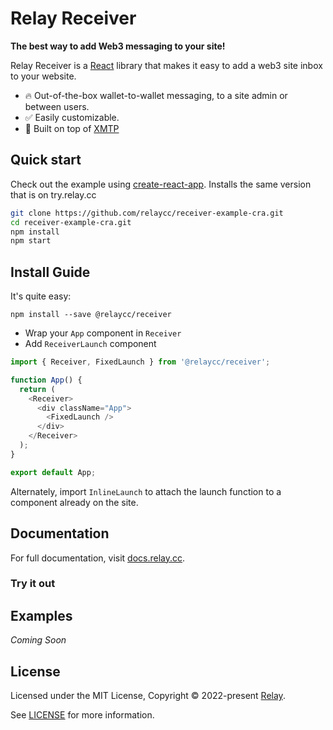 # Relay Receiver

**The best way to add Web3 messaging to your site!**

Relay Receiver is a [React](https://reactjs.org/) library that makes it easy to
add a web3 site inbox to your website.

- 🔥 Out-of-the-box wallet-to-wallet messaging, to a site admin or between users. 
- ✅ Easily customizable.
- 🦄 Built on top of [XMTP](https://xmtp.com)

## Quick start

Check out the example using [create-react-app](https://create-react-app.dev/). Installs the same version that is on try.relay.cc 

```bash
git clone https://github.com/relaycc/receiver-example-cra.git
cd receiver-example-cra.git
npm install
npm start
```

## Install Guide

It's quite easy:

```
npm install --save @relaycc/receiver
```

- Wrap your `App` component in `Receiver`
- Add `ReceiverLaunch` component

```TypeScript
import { Receiver, FixedLaunch } from '@relaycc/receiver';

function App() {
  return (
    <Receiver>
      <div className="App">
        <FixedLaunch />
      </div>
    </Receiver>
  );
}

export default App;
```

Alternately, import `InlineLaunch` to attach the launch function to a component already on the site. 

## Documentation

For full documentation, visit [docs.relay.cc](https://docs.relay.cc/relay/relay-receiver).

### Try it out

## Examples

_Coming Soon_

## License

Licensed under the MIT License, Copyright © 2022-present [Relay](https://relay.cc).

See [LICENSE](./LICENSE) for more information.
